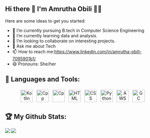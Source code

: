 ## Hi there 👋 I'm Amrutha Obili 🙋‍♀️
Here are some ideas to get you started:

- 🔭 I’m currently pursuing B.tech in Computer Science Engineering
- 🌱 I’m currently learning data and analysis.
- 👯 I’m looking to collaborate on interesting projects.
- 💬 Ask me about Tech
- 📫 How to reach me:https://www.linkedin.com/in/amrutha-obili-7095901b1/
- 😄 Pronouns: She/her
## 🧰 Languages and Tools:
<p align="center">
<img src="https://github.com/Swetha126/Swetha126/blob/main/1024px-Kotlin-logo.svg.png" alt="Kotlin" height="40" style="vertical-align:top; margin:4px">
<img src="https://github.com/Swetha126/Swetha126/blob/main/99f887833c475448723d3c9ac16c179b.png" alt="Cpp" height="40" style="vertical-align:top; margin:4px">
<img src="https://github.com/Swetha126/Swetha126/blob/main/c-programming-569564.png" alt="Cp" height="40" style="vertical-align:top; margin:4px">
<img src="https://github.com/Swetha126/Swetha126/blob/main/html.png" alt="HTML" height="40" style="vertical-align:top; margin:4px">
<img src="https://github.com/Swetha126/Swetha126/blob/main/css.png" alt="CSS" height="40" style="vertical-align:top; margin:4px">
<img src="https://github.com/Swetha126/Swetha126/blob/main/Picture1.png" alt="Python" height="40" style="vertical-align:top; margin:4px">
<img src="https://github.com/Swetha126/Swetha126/blob/main/Picture3.png" alt="AWS" height="40" style="vertical-align:top; margin:4px">
<img src="https://github.com/Swetha126/Swetha126/blob/main/Picture2.png" alt="GC" height="40" style="vertical-align:top; margin:4px">

## 🏆 My Github Stats:

<!--
![GitHub stats](https://readme-stats-cfgj2cxdy.vercel.app/api?username=Amrutha-Obili&count_private=true&show_icons=true&theme=radical)
![Top Langs](https://readme-stats-cfgj2cxdy.vercel.app/api/top-langs/?username=Amrutha-Obili&hide=php&theme=radical)
-->
<div>
<a href="https://readme-stats-cfgj2cxdy.vercel.app/api?username=Amrutha-Obili&count_private=true&show_icons=true&theme=radical">
  <img  align="left" src="https://readme-stats-cfgj2cxdy.vercel.app/api?username=Amrutha-Obili&count_private=true&show_icons=true&theme=radical" />
</a>
<a href="https://readme-stats-cfgj2cxdy.vercel.app/api/top-langs/?username=Amrutha-Obili&hide=php&theme=radical">
  <img align="left" src="https://readme-stats-cfgj2cxdy.vercel.app/api/top-langs/?username=Amrutha-Obili&hide=php&theme=radical" />
</a>
</div>
</p>
